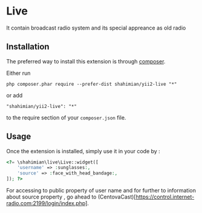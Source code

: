 Live
====
<center><img src=""></center>
It contain broadcast radio system and its special appreance as old radio

Installation
------------

The preferred way to install this extension is through [composer](http://getcomposer.org/download/).

Either run

```
php composer.phar require --prefer-dist shahimian/yii2-live "*"
```

or add

```
"shahimian/yii2-live": "*"
```

to the require section of your `composer.json` file.


Usage
-----

Once the extension is installed, simply use it in your code by  :

```php
<?= \shahimian\live\Live::widget([
    'username' => :sunglasses:,
    'source' => :face_with_head_bandage:,
]); ?>
```
For accessing to public property of user name and for further to information about source property , go ahead to (CentovaCast)[https://control.internet-radio.com:2199/login/index.php].
